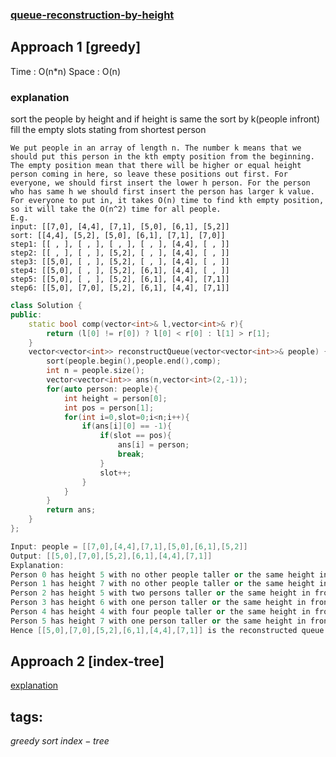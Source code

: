 ### [queue-reconstruction-by-height](https://leetcode.com/problems/queue-reconstruction-by-height/)

## Approach 1 [greedy]

Time : O(n*n)
Space : O(n)

### explanation

sort the people by height and if height is same the sort by k(people infront)
fill the empty slots stating from shortest person
```
We put people in an array of length n. The number k means that we should put this person in the kth empty position from the beginning. The empty position mean that there will be higher or equal height person coming in here, so leave these positions out first. For everyone, we should first insert the lower h person. For the person who has same h we should first insert the person has larger k value. For everyone to put in, it takes O(n) time to find kth empty position, so it will take the O(n^2) time for all people.
E.g.
input: [[7,0], [4,4], [7,1], [5,0], [6,1], [5,2]]
sort: [[4,4], [5,2], [5,0], [6,1], [7,1], [7,0]]
step1: [[ , ], [ , ], [ , ], [ , ], [4,4], [ , ]]
step2: [[ , ], [ , ], [5,2], [ , ], [4,4], [ , ]]
step3: [[5,0], [ , ], [5,2], [ , ], [4,4], [ , ]]
step4: [[5,0], [ , ], [5,2], [6,1], [4,4], [ , ]]
step5: [[5,0], [ , ], [5,2], [6,1], [4,4], [7,1]]
step6: [[5,0], [7,0], [5,2], [6,1], [4,4], [7,1]]
```

```cpp
class Solution {
public:
    static bool comp(vector<int>& l,vector<int>& r){
        return (l[0] != r[0]) ? l[0] < r[0] : l[1] > r[1];
    }
    vector<vector<int>> reconstructQueue(vector<vector<int>>& people) {
        sort(people.begin(),people.end(),comp);
        int n = people.size();
        vector<vector<int>> ans(n,vector<int>(2,-1));
        for(auto person: people){
            int height = person[0];
            int pos = person[1];
            for(int i=0,slot=0;i<n;i++){
                if(ans[i][0] == -1){
                    if(slot == pos){
                        ans[i] = person;
                        break;
                    }
                    slot++;
                }
            }
        }
        return ans;
    }
};
``` 

```cpp
Input: people = [[7,0],[4,4],[7,1],[5,0],[6,1],[5,2]]
Output: [[5,0],[7,0],[5,2],[6,1],[4,4],[7,1]]
Explanation:
Person 0 has height 5 with no other people taller or the same height in front.
Person 1 has height 7 with no other people taller or the same height in front.
Person 2 has height 5 with two persons taller or the same height in front, which is person 0 and 1.
Person 3 has height 6 with one person taller or the same height in front, which is person 1.
Person 4 has height 4 with four people taller or the same height in front, which are people 0, 1, 2, and 3.
Person 5 has height 7 with one person taller or the same height in front, which is person 1.
Hence [[5,0],[7,0],[5,2],[6,1],[4,4],[7,1]] is the reconstructed queue.
```

## Approach 2 [index-tree]

[explanation](https://leetcode.com/problems/queue-reconstruction-by-height/discuss/89342/O(nlogn)-Binary-Index-Tree-C%2B%2B-solution)

## tags:
$greedy$
$sort$
$index-tree$